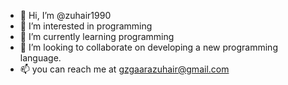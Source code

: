 - 👋 Hi, I’m @zuhair1990
- 👀 I’m interested in programming 
- 🌱 I’m currently learning programming
- 💞️ I’m looking to collaborate on developing a new programming language.
- 📫 you can reach me at gzgaarazuhair@gmail.com

<!---
zuhair1990/zuhair1990 is a ✨ special ✨ repository because its `README.md` (this file) appears on your GitHub profile.
You can click the Preview link to take a look at your changes.
--->
